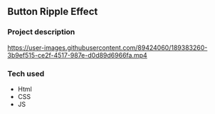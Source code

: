 ## Button Ripple Effect

### Project description

https://user-images.githubusercontent.com/89424060/189383260-3b9ef515-ce2f-4517-987e-d0d89d6966fa.mp4


### Tech used

- Html
- CSS
- JS
